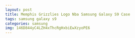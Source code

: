 ```yaml
---
layout: post
title: Memphis Grizzlies Logo Nba Samsung Galaxy S9 Case
tags: samsung galaxy s9
categories: samsung
img: 146D844yC4LZH4xThcRgHxbiEwXzyoPE6
---
```

